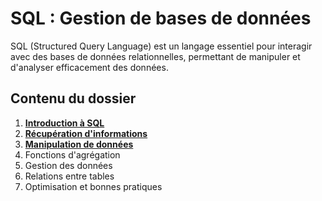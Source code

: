 # SQL : Gestion de bases de données

SQL (Structured Query Language) est un langage essentiel pour interagir avec des bases de données relationnelles, permettant de manipuler et d'analyser efficacement des données.

## Contenu du dossier

1. **[Introduction à SQL](./data/sql_intro.md)**
2. **[Récupération d'informations](./data/sql_select_manip.md)**
3. **[Manipulation de données](./data/sql_manip_donnees.md)**
4. Fonctions d'agrégation
5. Gestion des données
6. Relations entre tables
7. Optimisation et bonnes pratiques

